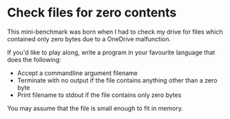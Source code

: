 # Check files for zero contents

This mini-benchmark was born when I had to check my drive for files which contained only zero bytes due to a OneDrive malfunction.

If you'd like to play along, write a program in your favourite language that does the following:

* Accept a commandline argument filename
* Terminate with no output if the file contains anything other than a zero byte
* Print filename to stdout if the file contains only zero bytes

You may assume that the file is small enough to fit in memory.

